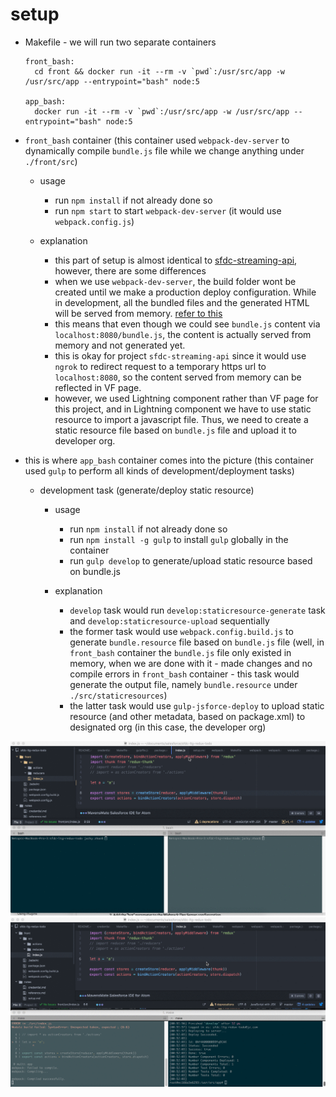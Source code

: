 # setup

* Makefile - we will run two separate containers
  ```
  front_bash:
  	cd front && docker run -it --rm -v `pwd`:/usr/src/app -w /usr/src/app --entrypoint="bash" node:5

  app_bash:
  	docker run -it --rm -v `pwd`:/usr/src/app -w /usr/src/app --entrypoint="bash" node:5
  ```

* `front_bash` container (this container used `webpack-dev-server` to dynamically compile `bundle.js` file while we change anything under `./front/src`)
  * usage
    * run `npm install` if not already done so
    * run `npm start` to start `webpack-dev-server` (it would use `webpack.config.js`)

  * explanation
    * this part of setup is almost identical to [sfdc-streaming-api](https://github.com/jacky1999cn2000/sfdc-streaming-api-demo), however, there are some differences
    * when we use `webpack-dev-server`, the build folder wont be created until we make a production deploy configuration. While in development, all the bundled files and the generated HTML will be served from memory. [refer to this](http://www.pro-react.com/materials/appendixA/)
    * this means that even though we could see `bundle.js` content via `localhost:8080/bundle.js`, the content is actually served from memory and not generated yet.
    * this is okay for project `sfdc-streaming-api` since it would use `ngrok` to redirect request to a temporary https url to `localhost:8080`, so the content served from memory can be reflected in VF page.
    * however, we used Lightning component rather than VF page for this project, and in Lightning component we have to use static resource to import a javascript file. Thus, we need to create a static resource file based on `bundle.js` file and upload it to developer org.

* this is where `app_bash` container comes into the picture (this container used `gulp` to perform all kinds of development/deployment tasks)
  * development task (generate/deploy static resource)
    * usage
      * run `npm install` if not already done so
      * run `npm install -g gulp` to install `gulp` globally in the container
      * run `gulp develop` to generate/upload static resource based on bundle.js

    * explanation
      * `develop` task would run `develop:staticresource-generate` task and `develop:staticresource-upload` sequentially
      * the former task would use `webpack.config.build.js` to generate `bundle.resource` file based on `bundle.js` file (well, in `front_bash` container the `bundle.js` file only existed in memory, when we are done with it - made changes and no compile errors in `front_bash` container - this task would generate the output file, namely `bundle.resource` under `./src/staticresources`)
      * the latter task would use `gulp-jsforce-deploy` to upload static resource (and other metadata, based on package.xml) to designated org (in this case, the developer org)

![2.gif](../screenshots/2.gif)
![3.gif](../screenshots/3.gif)
